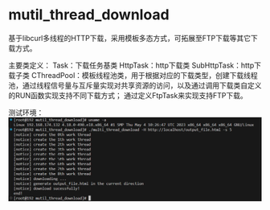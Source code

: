 # mutil_thread_download
基于libcurl多线程的HTTP下载，采用模板多态方式，可拓展至FTP下载等其它下载方式。

主要类定义：
Task：下载任务基类
HttpTask：http下载类
SubHttpTask：http下载子类
CThreadPool：模板线程池类，用于根据对应的下载类型，创建下载线程池，通过线程信号量与互斥量实现对共享资源的访问，以及通过调用下载类自定义的RUN函数实现支持不同下载方式；
通过定义FtpTask来实现支持FTP下载。

测试环境：
![Alt text](image.png)
